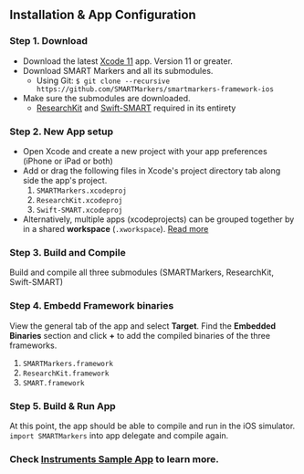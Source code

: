 Installation & App Configuration
----------------------

### Step 1. Download
- Download the latest [Xcode 11](xcode) app. Version 11 or greater. 
- Download SMART Markers and all its submodules. 
    - Using Git: `$ git clone --recursive https://github.com/SMARTMarkers/smartmarkers-framework-ios`
- Make sure the submodules are downloaded. 
    - [ResearchKit](rk) and [Swift-SMART](ss) required in its entirety

### Step 2. New App setup
- Open Xcode and create a new project with your app preferences (iPhone or iPad or both)
- Add or drag the following files in Xcode's project directory tab along side the app's project. 
    1. `SMARTMarkers.xcodeproj` 
    2. `ResearchKit.xcodeproj`
    3. `Swift-SMART.xcodeproj` 
- Alternatively, multiple apps (xcodeprojects) can be grouped together by in a shared **workspace**  (`.xworkspace`). [Read more](workspace)

### Step 3. Build and Compile
Build and compile all three submodules (SMARTMarkers, ResearchKit, Swift-SMART)

### Step 4. Embedd Framework binaries
View the general tab of the app and select **Target**.  Find the **Embedded Binaries** section and click **+** to add the compiled binaries of the three frameworks.
1. `SMARTMarkers.framework`
2. `ResearchKit.framework` 
3. `SMART.framework`
    
### Step 5. Build & Run App
At this point, the app should be able to compile and run in the iOS simulator. `import SMARTMarkers` into app delegate and compile again.

### Check [Instruments Sample App](sampleapp) to learn more.

[xcode]: https://developer.apple.com/xcode/
[rk]: https://github.com/researchkit/researchkit
[ss]: https://github.com/smart-on-fhir/Swift-SMART
[workspace]: https://developer.apple.com/library/archive/featuredarticles/XcodeConcepts/Concept-Workspace.html
[sampleapp]: #
